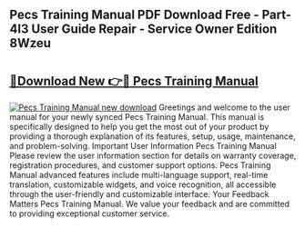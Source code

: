 ## Pecs Training Manual PDF Download Free - Part-4l3 User Guide Repair - Service Owner Edition 8Wzeu

# <h2><a href="http://cf14373.oget.top/?id=Pecs+Training+Manual">🔗Download New 👉🔴 Pecs Training Manual</a></h2>

[![Pecs Training Manual new download](https://i.imgur.com/5g1atiW.png)](http://cf14373.oget.top/?id=Pecs+Training+Manual)
Greetings and welcome to the user manual for your newly synced Pecs Training Manual. This manual is specifically designed to help you get the most out of your product by providing a thorough explanation of its features, setup, usage, maintenance, and problem-solving. Important User Information Pecs Training Manual Please review the user information section for details on warranty coverage, registration procedures, and customer support options. Pecs Training Manual advanced features include multi-language support, real-time translation, customizable widgets, and voice recognition, all accessible through the user-friendly and customizable interface. Your Feedback Matters Pecs Training Manual. We value your feedback and are committed to providing exceptional customer service.
